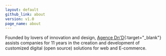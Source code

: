 ```yaml
---
layout: default
github_link: about
version: v1.0
page_name: about
---
```


Founded by lovers of innovation and design, [Agence Dn'D](http://www.dnd.fr){:target="_blank"} assists companies for 11 years in the creation and development of customized digital (open source) solutions for web and E-commerce.